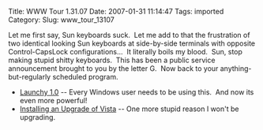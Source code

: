 Title: WWW Tour 1.31.07
Date: 2007-01-31 11:14:47
Tags: imported
Category: 
Slug: www_tour_13107

<p>Let me first say, Sun keyboards suck.&nbsp; Let me add to that the frustration of two identical looking Sun keyboards at side-by-side terminals with opposite Control-CapsLock configurations...&nbsp; It literally boils my blood.&nbsp; Sun, stop making stupid shitty keyboards.&nbsp; This has been a public service announcement brought to you by the letter G.&nbsp; Now back to your anything-but-regularly scheduled program.</p>
<ul>
    <li><a href="http://launchy.net/" title="Once you try it, there's no going back">Launchy 1.0</a> -- Every Windows user needs to be using this.&nbsp; And now its even more powerful!</li>
    <li><a href="http://gizmodo.com/gadgets/pcs/how-to-install-a-vista-upgrade-on-a-blank-hard-drive-232770.php" title="You'd think they would learn">Installing an Upgrade of Vista</a> -- One more stupid reason I won't be upgrading.</li>
</ul>
